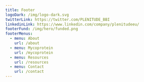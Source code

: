```yaml
---
title: Footer
logoDark: /img/logo-dark.svg
twitterLink: https://twitter.com/PLENITUDE_BBI
linkedinLink: https://www.linkedin.com/company/plenitudeeu/
footerFund: /img/hero/funded.png
footerMenus:
  - menu: About
    url: /about
  - menu: Mycoprotein
    url: /mycoprotein
  - menu: Resources
    url: /resources
  - menu: Contact
    url: /contact
---
```

